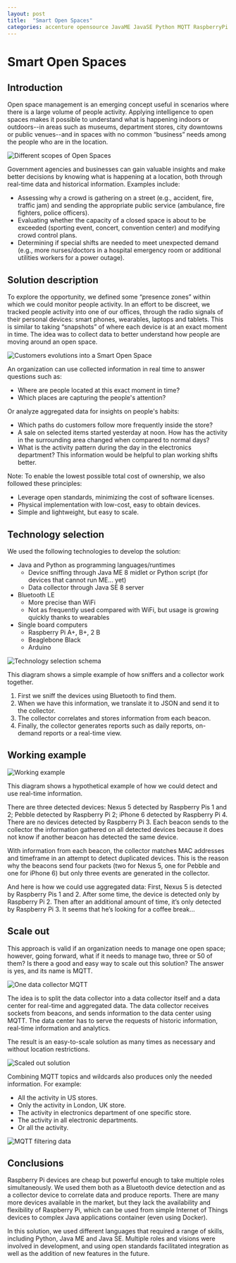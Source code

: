 ```yaml
---
layout: post
title:  "Smart Open Spaces"
categories: accenture opensource JavaME JavaSE Python MQTT RaspberryPi
---
```


# Smart Open Spaces

## Introduction

Open space management is an emerging concept useful in scenarios where there is a large volume of people activity. Applying intelligence to open spaces makes it possible to understand what is happening indoors or outdoors--in areas such as museums, department stores, city downtowns or public venues--and in spaces with no common “business” needs among the people who are in the location. 

![Different scopes of Open Spaces](/img/posts/smart-open-spaces/scopes.png)

Government agencies and businesses can gain valuable insights and make better decisions by knowing what is happening at a location, both through real-time data and historical information. Examples include:

* Assessing why a crowd is gathering on a street (e.g., accident, fire, traffic jam) and sending the appropriate public service (ambulance, fire fighters, police officers).
* Evaluating whether the capacity of a closed space is about to be exceeded (sporting event, concert, convention center) and modifying crowd control plans.
* Determining if special shifts are needed to meet unexpected demand (e.g., more nurses/doctors in a hospital emergency room or additional utilities workers for a power outage).

## Solution description

To explore the opportunity, we defined some “presence zones” within which we could monitor people activity. In an effort to be discreet, we tracked people activity into one of our offices, through the radio signals of their personal devices: smart phones, wearables, laptops and tablets. This is similar to taking “snapshots” of where each device is at an exact moment in time. The idea was to collect data to better understand how people are moving around an open space.

![Customers evolutions into a Smart Open Space](/img/posts/smart-open-spaces/evolution.gif)

An organization can use collected information in real time to answer questions such as:

* Where are people located at this exact moment in time?
* Which places are capturing the people's attention?

Or analyze aggregated data for insights on people's habits:

* Which paths do customers follow more frequently inside the store?
* A sale on selected items started yesterday at noon. How has the activity in the surrounding area changed when compared to normal days?
* What is the activity pattern during the day in the electronics department? This information would be helpful to plan working shifts better.

Note: To enable the lowest possible total cost of ownership, we also followed these principles:

* Leverage open standards, minimizing the cost of software licenses.
* Physical implementation with low-cost, easy to obtain devices.
* Simple and lightweight, but easy to scale.

## Technology selection

We used the following technologies to develop the solution:

* Java and Python as programming languages/runtimes
	* Device sniffing through Java ME 8 midlet or Python script (for devices that cannot run ME... yet)
	* Data collector through Java SE 8 server
* Bluetooth LE
	* More precise than WiFi
	* Not as frequently used compared with WiFi, but usage is growing quickly thanks to wearables
* Single board computers
	* Raspberry Pi A+, B+, 2 B
	* Beaglebone Black
	* Arduino

![Technology selection schema](/img/posts/smart-open-spaces/technologySchema.png)
	
This diagram shows a simple example of how sniffers and a collector work together.

1. First we sniff the devices using Bluetooth to find them.
2. When we have this information, we translate it to JSON and send it to the collector.
3. The collector correlates and stores information from each beacon.
4. Finally, the collector generates reports such as daily reports, on-demand reports or a real-time view.
	
## Working example

![Working example](/img/posts/smart-open-spaces/workingExample.gif)

This diagram shows a hypothetical example of how we could detect and use real-time information.

There are three detected devices: Nexus 5 detected by Raspberry Pis 1 and 2; Pebble detected by Raspberry Pi 2; iPhone 6 detected by Raspberry Pi 4. There are no devices detected by Raspberry Pi 3. Each beacon sends to the collector the information gathered on all detected devices because it does not know if another beacon has detected the same device.

With information from each beacon, the collector matches MAC addresses and timeframe in an attempt to detect duplicated devices. This is the reason why the beacons send four packets (two for Nexus 5, one for Pebble and one for iPhone 6) but only three events are generated in the collector.

And here is how we could use aggregated data: First, Nexus 5 is detected by Raspberry Pis 1 and 2. After some time, the device is detected only by Raspberry Pi 2. Then after an additional amount of time, it’s only detected by Raspberry Pi 3. It seems that he’s looking for a coffee break…

## Scale out

This approach is valid if an organization needs to manage one open space; however, going forward, what if it needs to manage two, three or 50 of them? Is there a good and easy way to scale out this solution? The answer is yes, and its name is MQTT.

![One data collector MQTT](/img/posts/smart-open-spaces/dataCollectorMQTT.png)

The idea is to split the data collector into a data collector itself and a data center for real-time and aggregated data. The data collector receives sockets from beacons, and sends information to the data center using MQTT. The data center has to serve the requests of historic information, real-time information and analytics.

The result is an easy-to-scale solution as many times as necessary and without location restrictions.

![Scaled out solution](/img/posts/smart-open-spaces/scaledOutSolution.png)

Combining MQTT topics and wildcards also produces only the needed information. For example:

* All the activity in US stores.
* Only the activity in London, UK store.
* The activity in electronics department of one specific store.
* The activity in all electronic departments.
* Or all the activity.

![MQTT filtering data](/img/posts/smart-open-spaces/mqttFiltering.png)

## Conclusions

Raspberry Pi devices are cheap but powerful enough to take multiple roles simultaneously. We used them both as a Bluetooth device detection and as a collector device to correlate data and produce reports. There are many more devices available in the market, but they lack the availability and flexibility of Raspberry Pi, which can be used from simple Internet of Things devices to complex Java applications container (even using Docker).

In this solution, we used different languages that required a range of skills, including Python, Java ME and Java SE. Multiple roles and visions were involved in development, and using open standards facilitated integration as well as the addition of new features in the future.
